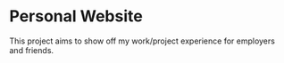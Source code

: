 # Personal Website

This project aims to show off my work/project experience for employers and friends.

